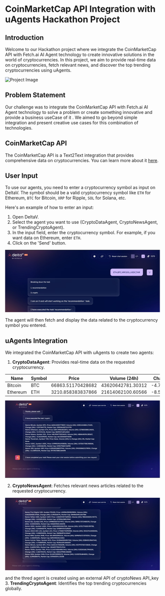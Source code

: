 # CoinMarketCap API Integration with uAgents Hackathon Project

## Introduction

Welcome to our Hackathon project where we integrate the CoinMarketCap API with Fetch.ai AI Agent technology to create innovative solutions in the world of cryptocurrencies. In this project, we aim to provide real-time data on cryptocurrencies, fetch relevant news, and discover the top trending cryptocurrencies using uAgents.

![Project Image](insert_image_link_here)

## Problem Statement

Our challenge was to integrate the CoinMarketCap API with Fetch.ai AI Agent technology to solve a problem or create something innovative and provide a business useCase of it . We aimed to go beyond simple integration and present creative use cases for this combination of technologies.

## CoinMarketCap API

The CoinMarketCap API is a Text2Text integration that provides comprehensive data on cryptocurrencies. You can learn more about it [here](https://rapidapi.com/zakutynsky/api/CoinMarketCap/).

## User Input

To use our agents, you need to enter a cryptocurrency symbol as input on DeltaV. The symbol should be a valid cryptocurrency symbol like `ETH` for Ethereum, `BTC` for Bitcoin, `XRP` for Ripple, `SOL` for Solana, etc.

Here's an example of how to enter an input:

1. Open DeltaV.
2. Select the agent you want to use (CryptoDataAgent, CryptoNewsAgent, or TrendingCryptoAgent).
3. In the input field, enter the cryptocurrency symbol. For example, if you want data on Ethereum, enter `ETH`.
4. Click on the 'Send' button.

![Input](./src/images/input.jpg)



The agent will then fetch and display the data related to the cryptocurrency symbol you entered.

## uAgents Integration

We integrated the CoinMarketCap API with uAgents to create two agents:

1. **CryptoDataAgent**: Provides real-time data on the requested cryptocurrency.

| Name     | Symbol | Price            | Volume (24h)       | Change (24h) | Market Cap           |
|----------|--------|------------------|---------------------|--------------|----------------------|
| Bitcoin  | BTC    | 66863.51170428682| 43620642781.30312   | -4.76221334% | 1315925261517.3535   |
| Ethereum | ETH    | 3210.858383837866| 21614062100.60566   | -8.52252725% | 385530857439.1761    |

![Crypto_data_Output](./src/images/crypto_data.jpg)

2. **CryptoNewsAgent**: Fetches relevant news articles related to the requested cryptocurrency.

![Crypto_News_Output](./src/images/news.jpg)




and the thred agent is created using an external API of cryptoNews API_key
3. **TrendingCryptoAgent**: Identifies the top trending cryptocurrencies globally.



